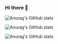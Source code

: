 ### Hi there 👋

![Anurag's GitHub stats](https://github-readme-stats.vercel.app/api?username=nunocoracao&hide=contribs,prs)

![Anurag's GitHub stats](https://github-readme-stats.vercel.app/api?username=nunocoracao&show_icons=true)



![Anurag's GitHub stats](https://github-readme-stats.vercel.app/api?username=nunocoracao&show_icons=true&count_private=true&card_width=100%)

<!--
**nunocoracao/nunocoracao** is a ✨ _special_ ✨ repository because its `README.md` (this file) appears on your GitHub profile.

Here are some ideas to get you started:

- 🔭 I’m currently working on ...
- 🌱 I’m currently learning ...
- 👯 I’m looking to collaborate on ...
- 🤔 I’m looking for help with ...
- 💬 Ask me about ...
- 📫 How to reach me: ...
- 😄 Pronouns: ...
- ⚡ Fun fact: ...
-->

